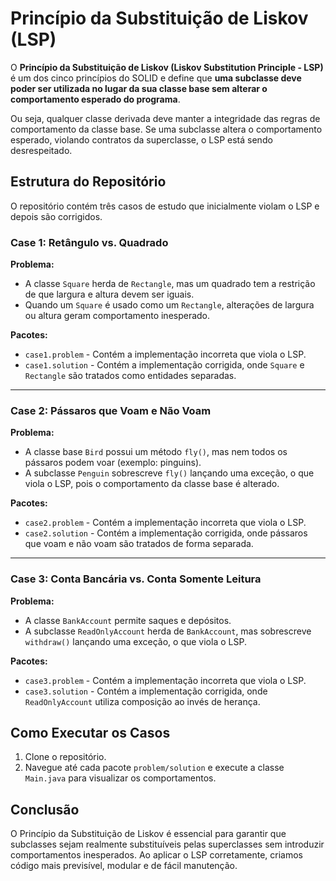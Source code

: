# Princípio da Substituição de Liskov (LSP) 

O **Princípio da Substituição de Liskov (Liskov Substitution Principle - LSP)** é um dos cinco princípios do SOLID e define que **uma subclasse deve poder ser utilizada no lugar da sua classe base sem alterar o comportamento esperado do programa**.

Ou seja, qualquer classe derivada deve manter a integridade das regras de comportamento da classe base. Se uma subclasse altera o comportamento esperado, violando contratos da superclasse, o LSP está sendo desrespeitado.

## Estrutura do Repositório
O repositório contém três casos de estudo que inicialmente violam o LSP e depois são corrigidos.

### **Case 1: Retângulo vs. Quadrado**
**Problema:**
- A classe `Square` herda de `Rectangle`, mas um quadrado tem a restrição de que largura e altura devem ser iguais. 
- Quando um `Square` é usado como um `Rectangle`, alterações de largura ou altura geram comportamento inesperado.

**Pacotes:**
- `case1.problem` - Contém a implementação incorreta que viola o LSP.
- `case1.solution` - Contém a implementação corrigida, onde `Square` e `Rectangle` são tratados como entidades separadas.

---

### **Case 2: Pássaros que Voam e Não Voam**
**Problema:**
- A classe base `Bird` possui um método `fly()`, mas nem todos os pássaros podem voar (exemplo: pinguins).
- A subclasse `Penguin` sobrescreve `fly()` lançando uma exceção, o que viola o LSP, pois o comportamento da classe base é alterado.

**Pacotes:**
- `case2.problem` - Contém a implementação incorreta que viola o LSP.
- `case2.solution` - Contém a implementação corrigida, onde pássaros que voam e não voam são tratados de forma separada.

---

### **Case 3: Conta Bancária vs. Conta Somente Leitura**
**Problema:**
- A classe `BankAccount` permite saques e depósitos.
- A subclasse `ReadOnlyAccount` herda de `BankAccount`, mas sobrescreve `withdraw()` lançando uma exceção, o que viola o LSP.

**Pacotes:**
- `case3.problem` - Contém a implementação incorreta que viola o LSP.
- `case3.solution` - Contém a implementação corrigida, onde `ReadOnlyAccount` utiliza composição ao invés de herança.

## Como Executar os Casos
1. Clone o repositório.
2. Navegue até cada pacote `problem/solution` e execute a classe `Main.java` para visualizar os comportamentos.

## Conclusão
O Princípio da Substituição de Liskov é essencial para garantir que subclasses sejam realmente substituíveis pelas superclasses sem introduzir comportamentos inesperados. Ao aplicar o LSP corretamente, criamos código mais previsível, modular e de fácil manutenção.

